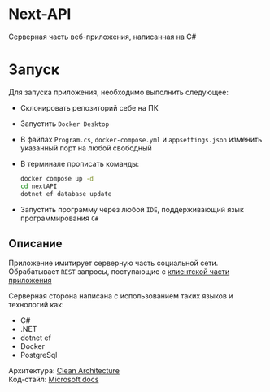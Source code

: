 # Next-API

Серверная часть веб-приложения, написанная на C#

# Запуск

Для запуска приложения, необходимо выполнить следующее:

- Склонировать репозиторий себе на ПК
- Запустить `Docker Desktop`
- В файлах `Program.cs`, `docker-compose.yml` и `appsettings.json` изменить указанный порт на любой свободный
- В терминале прописать команды:
  
  ```bash
  docker compose up -d
  cd nextAPI
  dotnet ef database update
  ```
- Запустить программу через любой `IDE`, поддерживающий язык программирования `C#`

## Описание

Приложение имитирует серверную часть социальной сети. Обрабатывает `REST` запросы, поступающие с [клиентской части приложения](https://github.com/vacherkasskiy/Next-Client)

Серверная сторона написана с использованием таких языков и технологий как:
- C#
- .NET
- dotnet ef
- Docker
- PostgreSql

Архитектура: [Clean Architecture](https://www.c-sharpcorner.com/article/clean-architecture-in-asp-net-core-web-api/)  
Код-стайл: [Microsoft docs](https://learn.microsoft.com/en-us/dotnet/csharp/fundamentals/coding-style/coding-conventions)
